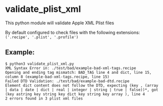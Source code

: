 # validate_plist_xml
This python module will validate Apple XML Plist files

By default configured to check files with the following extensions: `('.recipe', '.plist', '.profile')`

## Example:

```
$ python3 validate_plist_xml.py 
XML Syntax Error in: ./test/bad/example-bad-xml-tags.recipe
Opening and ending tag mismatch: BAD_TAG line 4 and dict, line 15, column 8 (example-bad-xml-tags.recipe, line 15)
Failed DTD Validation: ./test/bad/example-bad-dtd.recipe
Element dict content does not follow the DTD, expecting (key , (array | data | date | dict | real | integer | string | true | false))*, got (key astring key string key dict key string key array ), line 4
2 errors found in 3 plist xml files
```
